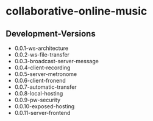 # collaborative-online-music

## Development-Versions
* 0.0.1-ws-architecture
* 0.0.2-ws-file-transfer
* 0.0.3-broadcast-server-message
* 0.0.4-client-recording
* 0.0.5-server-metronome
* 0.0.6-client-fronend
* 0.0.7-automatic-transfer
* 0.0.8-local-hosting
* 0.0.9-pw-security
* 0.0.10-exposed-hosting
* 0.0.11-server-frontend